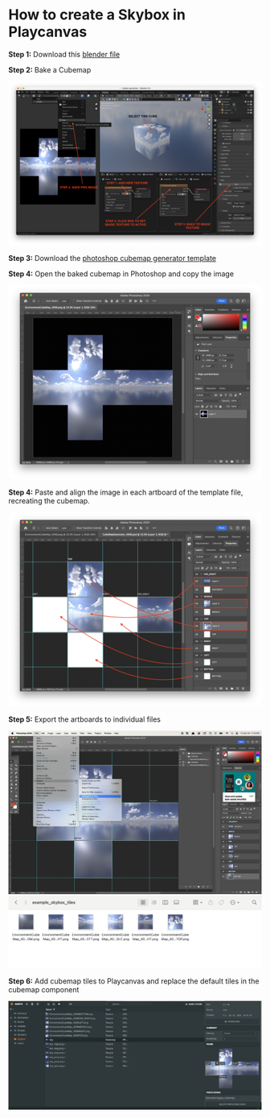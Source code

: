 # How to create a Skybox in Playcanvas

**Step 1:** Download this [blender file](https://github.com/michael-collins/playcanvas-utility-scripts/blob/fcc245d3907195712d99df3fd72fd975b3161839/skybox-generator.blend?raw=true)

**Step 2:** Bake a Cubemap

![blender](https://github.com/michael-collins/playcanvas-utility-scripts/blob/fcc245d3907195712d99df3fd72fd975b3161839/rendering-a-cube-map.png)

**Step 3:** Download the [photoshop cubemap generator template](https://github.com/michael-collins/playcanvas-utility-scripts/blob/f261f2097d843608062bcfed03092607d7cd3d6e/CubeMapGenerator_4096.psd?raw=true)

**Step 4:** Open the baked cubemap in Photoshop and copy the image

![Cubemap image](https://github.com/michael-collins/playcanvas-utility-scripts/blob/f261f2097d843608062bcfed03092607d7cd3d6e/cubemap-photoshop.png)

**Step 4:** Paste and align the image in each artboard of the template file, recreating the cubemap.

![Photoshop template](https://github.com/michael-collins/playcanvas-utility-scripts/blob/9432d895f6ee58d512d49e745d42f2b78120f8db/photoshop-template.png?raw=true)

**Step 5:** Export the artboards to individual files

![Photoshop export](https://github.com/michael-collins/playcanvas-utility-scripts/blob/fcc245d3907195712d99df3fd72fd975b3161839/ExportingCubeMapTiles.png)
![Tiles](https://github.com/michael-collins/playcanvas-utility-scripts/blob/edd6a68f1cf927652ab24a0a133caa322dbc8d30/tiles.png)

**Step 6:** Add cubemap tiles to Playcanvas and replace the default tiles in the cubemap component

![Skybox in Playcanvas](https://github.com/michael-collins/playcanvas-utility-scripts/blob/458dd7a4c875b975f45b42ce3d64103fcfb8f65d/playcanvas-skybox.png)
